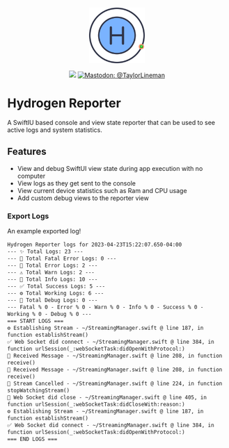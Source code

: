 <p align="center">
    <img src="/assets/icon.png" alt="Hydrogen Reporter Logo" width="128" maxHeight=“128" />
</p>

<p align="center">
    <img src="https://img.shields.io/badge/iOS-16.0+-green.svg" />
    <a href="https://mastodon.social/@TaylorLineman">
        <img src="https://img.shields.io/badge/Contact-@TaylorLineman-blue.svg?style=flat" alt="Mastodon: @TaylorLineman" />
    </a>
</p>

# Hydrogen Reporter
A SwiftIU based console and view state reporter that can be used to see active logs and system statistics.

## Features
- View and debug SwiftUI view state during app execution with no computer
- View logs as they get sent to the console
- View current device statistics such as Ram and CPU usage
- Add custom debug views to the reporter view

### Export Logs
An example exported log!

```
Hydrogen Reporter logs for 2023-04-23T15:22:07.650-04:00
--- ✨ Total Logs: 23 ---
--- 🛑 Total Fatal Error Logs: 0 ---
--- 🥲 Total Error Logs: 2 ---
--- ⚠️ Total Warn Logs: 2 ---
--- 🤖 Total Info Logs: 10 ---
--- ✅ Total Success Logs: 5 ---
--- ⚙️ Total Working Logs: 6 ---
--- 🔵 Total Debug Logs: 0 ---
--- Fatal % 0 - Error % 0 - Warn % 0 - Info % 0 - Success % 0 - Working % 0 - Debug % 0 ---
=== START LOGS ===
⚙️ Establishing Stream - ~/StreamingManager.swift @ line 187, in function establishStream()
✅ Web Socket did connect - ~/StreamingManager.swift @ line 384, in function urlSession(_:webSocketTask:didOpenWithProtocol:)
🤖 Received Message - ~/StreamingManager.swift @ line 208, in function receive()
🤖 Received Message - ~/StreamingManager.swift @ line 208, in function receive()
🤖 Stream Cancelled - ~/StreamingManager.swift @ line 224, in function stopWatchingStream()
🤖 Web Socket did close - ~/StreamingManager.swift @ line 405, in function urlSession(_:webSocketTask:didCloseWith:reason:)
⚙️ Establishing Stream - ~/StreamingManager.swift @ line 187, in function establishStream()
✅ Web Socket did connect - ~/StreamingManager.swift @ line 384, in function urlSession(_:webSocketTask:didOpenWithProtocol:)
=== END LOGS ===
```
